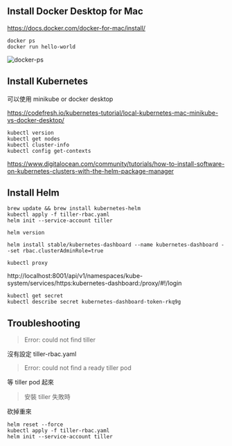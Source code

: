 ## Install Docker Desktop for Mac
https://docs.docker.com/docker-for-mac/install/

```
docker ps
docker run hello-world
```

![docker-ps](https://github.com/RammusXu/k8s-workshop/blob/master/setup-environments/docker-ps.png)


## Install Kubernetes
可以使用 minikube or docker desktop

https://codefresh.io/kubernetes-tutorial/local-kubernetes-mac-minikube-vs-docker-desktop/

```
kubectl version
kubectl get nodes
kubectl cluster-info
kubectl config get-contexts

```

https://www.digitalocean.com/community/tutorials/how-to-install-software-on-kubernetes-clusters-with-the-helm-package-manager

## Install Helm
```
brew update && brew install kubernetes-helm
kubectl apply -f tiller-rbac.yaml
helm init --service-account tiller
```

```
helm version
```

```
helm install stable/kubernetes-dashboard --name kubernetes-dashboard --set rbac.clusterAdminRole=true
```

```
kubectl proxy
```

http://localhost:8001/api/v1/namespaces/kube-system/services/https:kubernetes-dashboard:/proxy/#!/login
```
kubectl get secret
kubectl describe secret kubernetes-dashboard-token-rkq9g
```

## Troubleshooting
> Error: could not find tiller

沒有設定 tiller-rbac.yaml

> Error: could not find a ready tiller pod

等 tiller pod 起來

> 安裝 tiller 失敗時

砍掉重來
```
helm reset --force
kubectl apply -f tiller-rbac.yaml
helm init --service-account tiller
```
